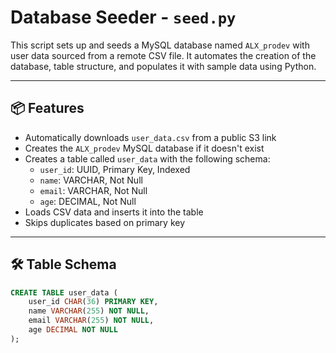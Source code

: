# Database Seeder - `seed.py`

This script sets up and seeds a MySQL database named `ALX_prodev` with user data sourced from a remote CSV file. It automates the creation of the database, table structure, and populates it with sample data using Python.

---

## 📦 Features

- Automatically downloads `user_data.csv` from a public S3 link
- Creates the `ALX_prodev` MySQL database if it doesn't exist
- Creates a table called `user_data` with the following schema:
  - `user_id`: UUID, Primary Key, Indexed
  - `name`: VARCHAR, Not Null
  - `email`: VARCHAR, Not Null
  - `age`: DECIMAL, Not Null
- Loads CSV data and inserts it into the table
- Skips duplicates based on primary key

---

## 🛠️ Table Schema

```sql
CREATE TABLE user_data (
    user_id CHAR(36) PRIMARY KEY,
    name VARCHAR(255) NOT NULL,
    email VARCHAR(255) NOT NULL,
    age DECIMAL NOT NULL
);
